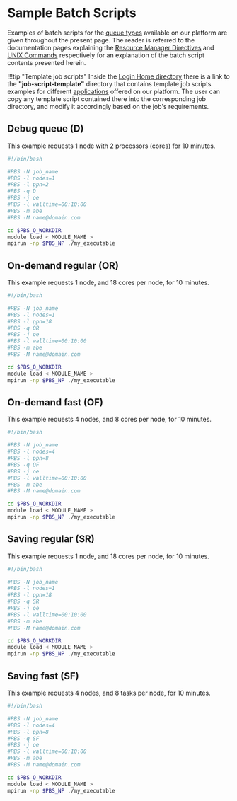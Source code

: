 # Sample Batch Scripts

Examples of batch scripts for the [queue types](../infrastructure/resource/category.md) available on our platform are given throughout the present page. The reader is referred to the documentation pages explaining the [Resource Manager Directives](directives.md) and [UNIX Commands](commands.md) respectively for an explanation of the batch script contents presented herein.

!!!tip "Template job scripts"
    Inside the [Login Home directory](../infrastructure/login/directories.md) there is a link to the **"job-script-template"** directory that contains template job scripts examples for different [applications](../../software/applications.md) offered on our platform. The user can copy any template script contained there into the corresponding job directory, and modify it accordingly based on the job's requirements.

## Debug queue (D)

This example requests 1 node with 2 processors (cores) for 10 minutes.

```bash
#!/bin/bash

#PBS -N job_name
#PBS -l nodes=1
#PBS -l ppn=2
#PBS -q D
#PBS -j oe
#PBS -l walltime=00:10:00
#PBS -m abe
#PBS -M name@domain.com

cd $PBS_O_WORKDIR
module load < MODULE_NAME >
mpirun -np $PBS_NP ./my_executable
```

## On-demand regular (OR)

This example requests 1 node, and 18 cores per node, for 10 minutes.

```bash
#!/bin/bash

#PBS -N job_name
#PBS -l nodes=1
#PBS -l ppn=18
#PBS -q OR
#PBS -j oe
#PBS -l walltime=00:10:00
#PBS -m abe
#PBS -M name@domain.com

cd $PBS_O_WORKDIR
module load < MODULE_NAME >
mpirun -np $PBS_NP ./my_executable
```

## On-demand fast (OF)

This example requests 4 nodes, and 8 cores per node, for 10 minutes.

```bash
#!/bin/bash

#PBS -N job_name
#PBS -l nodes=4
#PBS -l ppn=8
#PBS -q OF
#PBS -j oe
#PBS -l walltime=00:10:00
#PBS -m abe
#PBS -M name@domain.com

cd $PBS_O_WORKDIR
module load < MODULE_NAME >
mpirun -np $PBS_NP ./my_executable
```


## Saving regular (SR)

This example requests 1 node, and 18 cores per node, for 10 minutes.

```bash
#!/bin/bash

#PBS -N job_name
#PBS -l nodes=1
#PBS -l ppn=18
#PBS -q SR
#PBS -j oe
#PBS -l walltime=00:10:00
#PBS -m abe
#PBS -M name@domain.com

cd $PBS_O_WORKDIR
module load < MODULE_NAME >
mpirun -np $PBS_NP ./my_executable
```

## Saving fast (SF)

This example requests 4 nodes, and 8 tasks per node, for 10 minutes.

```bash
#!/bin/bash

#PBS -N job_name
#PBS -l nodes=4
#PBS -l ppn=8
#PBS -q SF
#PBS -j oe
#PBS -l walltime=00:10:00
#PBS -m abe
#PBS -M name@domain.com

cd $PBS_O_WORKDIR
module load < MODULE_NAME >
mpirun -np $PBS_NP ./my_executable
```
